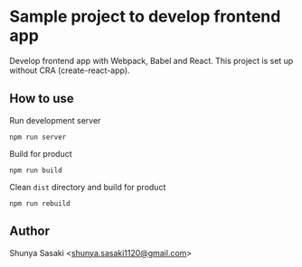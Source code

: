 # Sample project to develop frontend app

Develop frontend app with Webpack, Babel and React.
This project is set up without CRA (create-react-app).

## How to use

Run development server

```shell
npm run server
```

Build for product

```shell
npm run build
```

Clean `dist` directory and build for product

```shell
npm run rebuild
```

## Author

Shunya Sasaki &lt;shunya.sasaki1120@gmail.com&gt;
